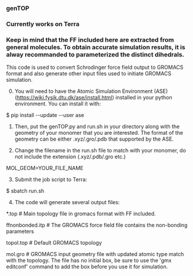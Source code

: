 ### genTOP

### Currently works on Terra

### Keep in mind that the FF included here are extracted from general molecules. To obtain accurate simulation results, it is alway recommanded to parameterized the distinct dihedrals.  

This code is used to convert Schrodinger force field output to GROMACS format and also generate other input files used to initiate GROMACS simulation.

0. You will need to have the Atomic Simulation Environment (ASE) (https://wiki.fysik.dtu.dk/ase/install.html) installed in your python environment. You can install it with:

$ pip install --update --user ase

1. Then, put the genTOP.py and run.sh in your directory along with the geometry of your monomer that you are interested. The format of the geometry can be either .xyz/.gro/.pdb that supported by the ASE.

2. Change the filename in the run.sh file to match with your monomer, do not include the extension (.xyz/.pdb/.gro etc.)

MOL_GEOM=YOUR_FILE_NAME

3. Submit the job script to Terra:

$ sbatch run.sh

4. The code will generate several output files:

  *.top # Main topology file in gromacs format with FF included.

  ffnonbonded.itp # The GROMACS force field file contains the non-bonding parameters

  topol.top # Default GROMACS topology

  mol.gro # GROMACS input geometry file with updated atomic type match with the topology. The file has no initial box, be sure to use the 'gmx editconf' command to add the box before you use it for simulation. 

